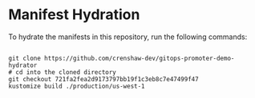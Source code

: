 
# Manifest Hydration

To hydrate the manifests in this repository, run the following commands:

```shell

git clone https://github.com/crenshaw-dev/gitops-promoter-demo-hydrator
# cd into the cloned directory
git checkout 721fa2fea2d9173797bb19f1c3eb8c7e47499f47
kustomize build ./production/us-west-1
```
